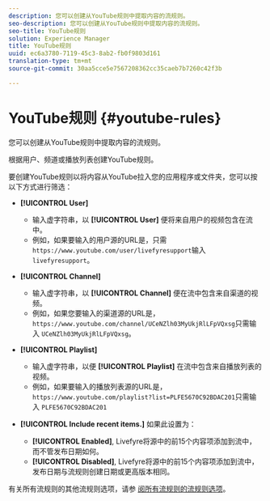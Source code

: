 ```yaml
---
description: 您可以创建从YouTube规则中提取内容的流规则。
seo-description: 您可以创建从YouTube规则中提取内容的流规则。
seo-title: YouTube规则
solution: Experience Manager
title: YouTube规则
uuid: ec6a3780-7119-45c3-8ab2-fb0f9803d161
translation-type: tm+mt
source-git-commit: 30aa5cce5e7567208362cc35caeb7b7260c42f3b

---
```



# YouTube规则 {#youtube-rules}

您可以创建从YouTube规则中提取内容的流规则。

根据用户、频道或播放列表创建YouTube规则。

要创建YouTube规则以将内容从YouTube拉入您的应用程序或文件夹，您可以按以下方式进行筛选：

* **[!UICONTROL User]**
   * 输入虚字符串，以 **[!UICONTROL User]** 便将来自用户的视频包含在流中。
   * 例如，如果要输入的用户源的URL是，只需 `https://www.youtube.com/user/livefyresupport`输入 `livefyresupport`。

* **[!UICONTROL Channel]**
   * 输入虚字符串，以 **[!UICONTROL Channel]** 便在流中包含来自渠道的视频。
   * 例如，如果您要输入的渠道源的URL是， `https://www.youtube.com/channel/UCeNZlh03MyUkjRlLFpVQxsg`只需输入 `UCeNZlh03MyUkjRlLFpVQxsg`。

* **[!UICONTROL Playlist]**
   * 输入虚字符串，以便 **[!UICONTROL Playlist]** 在流中包含来自播放列表的视频。
   * 例如，如果要输入的播放列表源的URL是， `https://www.youtube.com/playlist?list=PLFE5670C92BDAC201`只需输入 `PLFE5670C92BDAC201`

* **[!UICONTROL Include recent items.]** 如果此设置为：
   * **[!UICONTROL Enabled]**, Livefyre将源中的前15个内容项添加到流中，而不管发布日期如何。
   * **[!UICONTROL Disabled]**, Livefyre将源中的前15个内容项添加到流中，发布日期与流规则创建日期或更高版本相同。

有关所有流规则的其他流规则选项，请参 [阅所有流规则的流规则选项](../../c-streams/c-stream-rule-options-for-all-stream-rules.md#c_stream_rule_options_for_all_stream_rules)。
